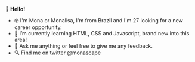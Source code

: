 <b> 👋 Hello!</b>
- 🤓 I'm Mona or Monalisa, I'm from Brazil and I'm 27 looking for a new career opportunity. 
- 🌱 I’m currently learning HTML, CSS and Javascript, brand new into this area! 
- 💭 Ask me anything or feel free to give me any feedback.
- 🔍 Find me on twitter @monascape 


